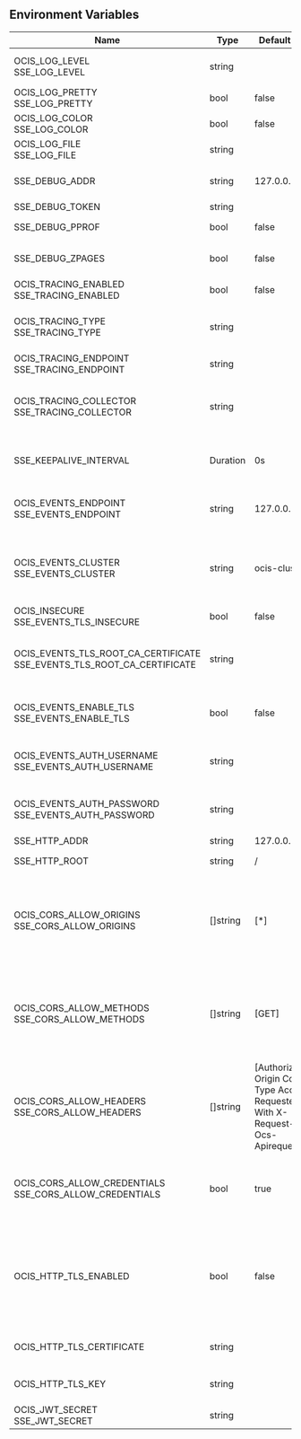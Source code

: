 ## Environment Variables

| Name | Type | Default Value | Description |
|------|------|---------------|-------------|
| OCIS_LOG_LEVEL<br/>SSE_LOG_LEVEL | string |  | The log level. Valid values are: 'panic', 'fatal', 'error', 'warn', 'info', 'debug', 'trace'.|
| OCIS_LOG_PRETTY<br/>SSE_LOG_PRETTY | bool | false | Activates pretty log output.|
| OCIS_LOG_COLOR<br/>SSE_LOG_COLOR | bool | false | Activates colorized log output.|
| OCIS_LOG_FILE<br/>SSE_LOG_FILE | string |  | The path to the log file. Activates logging to this file if set.|
| SSE_DEBUG_ADDR | string | 127.0.0.1:9139 | Bind address of the debug server, where metrics, health, config and debug endpoints will be exposed.|
| SSE_DEBUG_TOKEN | string |  | Token to secure the metrics endpoint.|
| SSE_DEBUG_PPROF | bool | false | Enables pprof, which can be used for profiling.|
| SSE_DEBUG_ZPAGES | bool | false | Enables zpages, which can be used for collecting and viewing in-memory traces.|
| OCIS_TRACING_ENABLED<br/>SSE_TRACING_ENABLED | bool | false | Activates tracing.|
| OCIS_TRACING_TYPE<br/>SSE_TRACING_TYPE | string |  | The type of tracing. Defaults to '', which is the same as 'jaeger'. Allowed tracing types are 'jaeger' and '' as of now.|
| OCIS_TRACING_ENDPOINT<br/>SSE_TRACING_ENDPOINT | string |  | The endpoint of the tracing agent.|
| OCIS_TRACING_COLLECTOR<br/>SSE_TRACING_COLLECTOR | string |  | The HTTP endpoint for sending spans directly to a collector, i.e. http://jaeger-collector:14268/api/traces. Only used if the tracing endpoint is unset.|
| SSE_KEEPALIVE_INTERVAL | Duration | 0s | To prevent intermediate proxies from closing the SSE connection, send periodic SSE comments to keep it open.|
| OCIS_EVENTS_ENDPOINT<br/>SSE_EVENTS_ENDPOINT | string | 127.0.0.1:9233 | The address of the event system. The event system is the message queuing service. It is used as message broker for the microservice architecture.|
| OCIS_EVENTS_CLUSTER<br/>SSE_EVENTS_CLUSTER | string | ocis-cluster | The clusterID of the event system. The event system is the message queuing service. It is used as message broker for the microservice architecture. Mandatory when using NATS as event system.|
| OCIS_INSECURE<br/>SSE_EVENTS_TLS_INSECURE | bool | false | Whether to verify the server TLS certificates.|
| OCIS_EVENTS_TLS_ROOT_CA_CERTIFICATE<br/>SSE_EVENTS_TLS_ROOT_CA_CERTIFICATE | string |  | The root CA certificate used to validate the server's TLS certificate. If provided SSE_EVENTS_TLS_INSECURE will be seen as false.|
| OCIS_EVENTS_ENABLE_TLS<br/>SSE_EVENTS_ENABLE_TLS | bool | false | Enable TLS for the connection to the events broker. The events broker is the ocis service which receives and delivers events between the services.|
| OCIS_EVENTS_AUTH_USERNAME<br/>SSE_EVENTS_AUTH_USERNAME | string |  | The username to authenticate with the events broker. The events broker is the ocis service which receives and delivers events between the services.|
| OCIS_EVENTS_AUTH_PASSWORD<br/>SSE_EVENTS_AUTH_PASSWORD | string |  | The password to authenticate with the events broker. The events broker is the ocis service which receives and delivers events between the services.|
| SSE_HTTP_ADDR | string | 127.0.0.1:9135 | The bind address of the HTTP service.|
| SSE_HTTP_ROOT | string | / | Subdirectory that serves as the root for this HTTP service.|
| OCIS_CORS_ALLOW_ORIGINS<br/>SSE_CORS_ALLOW_ORIGINS | []string | [*] | A list of allowed CORS origins. See following chapter for more details: *Access-Control-Allow-Origin* at https://developer.mozilla.org/en-US/docs/Web/HTTP/Headers/Access-Control-Allow-Origin. See the Environment Variable Types description for more details.|
| OCIS_CORS_ALLOW_METHODS<br/>SSE_CORS_ALLOW_METHODS | []string | [GET] | A list of allowed CORS methods. See following chapter for more details: *Access-Control-Request-Method* at https://developer.mozilla.org/en-US/docs/Web/HTTP/Headers/Access-Control-Request-Method. See the Environment Variable Types description for more details.|
| OCIS_CORS_ALLOW_HEADERS<br/>SSE_CORS_ALLOW_HEADERS | []string | [Authorization Origin Content-Type Accept X-Requested-With X-Request-Id Ocs-Apirequest] | A list of allowed CORS headers. See following chapter for more details: *Access-Control-Request-Headers* at https://developer.mozilla.org/en-US/docs/Web/HTTP/Headers/Access-Control-Request-Headers. See the Environment Variable Types description for more details.|
| OCIS_CORS_ALLOW_CREDENTIALS<br/>SSE_CORS_ALLOW_CREDENTIALS | bool | true | Allow credentials for CORS.See following chapter for more details: *Access-Control-Allow-Credentials* at https://developer.mozilla.org/en-US/docs/Web/HTTP/Headers/Access-Control-Allow-Credentials.|
| OCIS_HTTP_TLS_ENABLED | bool | false | Activates TLS for the http based services using the server certifcate and key configured via OCIS_HTTP_TLS_CERTIFICATE and OCIS_HTTP_TLS_KEY. If OCIS_HTTP_TLS_CERTIFICATE is not set a temporary server certificate is generated - to be used with PROXY_INSECURE_BACKEND=true.|
| OCIS_HTTP_TLS_CERTIFICATE | string |  | Path/File name of the TLS server certificate (in PEM format) for the http services.|
| OCIS_HTTP_TLS_KEY | string |  | Path/File name for the TLS certificate key (in PEM format) for the server certificate to use for the http services.|
| OCIS_JWT_SECRET<br/>SSE_JWT_SECRET | string |  | The secret to mint and validate jwt tokens.|